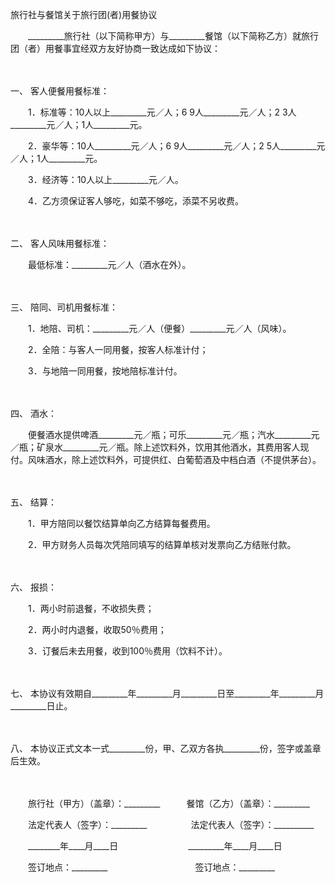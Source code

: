 



旅行社与餐馆关于旅行团(者)用餐协议



 

　　_________旅行社（以下简称甲方）与_________餐馆（以下简称乙方）就旅行团（者）用餐事宜经双方友好协商一致达成如下协议：

　　

一、
客人便餐用餐标准：

　　1．标准等：10人以上_________元／人；6 9人_________元／人；2 3人_________元／人；1人_________元。

　　2．豪华等：10人_________元／人；6 9人_________元／人；2 5人_________元／人；1人_________元。

　　3．经济等：10人以上_________元／人。

　　4．乙方须保证客人够吃，如菜不够吃，添菜不另收费。

　　

二、
客人风味用餐标准：

　　最低标准：_________元／人（酒水在外）。

　　

三、
陪同、司机用餐标准：

　　1．地陪、司机：_________元／人（便餐）_________元／人（风味）。

　　2．全陪：与客人一同用餐，按客人标准计付；

　　3．与地陪一同用餐，按地陪标准计付。

　　

四、
酒水：

　　便餐酒水提供啤酒_________元／瓶；可乐_________元／瓶；汽水_________元／瓶；矿泉水_________元／瓶。除上述饮料外，饮用其他酒水，其费用客人现付。风味酒水，除上述饮料外，可提供红、白葡萄酒及中档白酒（不提供茅台）。

　　

五、
结算：

　　1．甲方陪同以餐饮结算单向乙方结算每餐费用。

　　2．甲方财务人员每次凭陪同填写的结算单核对发票向乙方结账付款。

　　

六、
报损：

　　1．两小时前退餐，不收损失费；

　　2．两小时内退餐，收取50％费用；

　　3．订餐后未去用餐，收到100％费用（饮料不计）。

　　

七、
本协议有效期自_________年_________月_________日至_________年_________月_________日止。

　　

八、
本协议正式文本一式_________份，甲、乙双方各执_________份，签字或盖章后生效。

　　　　

　　旅行社（甲方）（盖章）：_________　　　餐馆（乙方）（盖章）：_________　　

　　法定代表人（签字）：_________　　　　　法定代表人（签字）：__________

　　________年____月____日　　　　　　　　_________年____月____日　　

　　签订地点：_________　　　　　　　　　　签订地点：_________